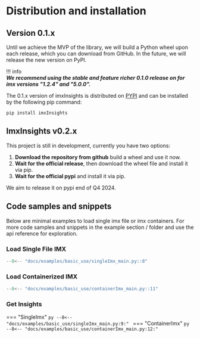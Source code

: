 # Distribution and installation

## Version 0.1.x

Until we achieve the MVP of the library, we will build a Python wheel upon each release, which you can download from GitHub. 
In the future, we will release the new version on PyPI.

!!! info  
    ***We recommend using the stable and feature richer 0.1.0 release on for imx versions "1.2.4" and "5.0.0".***

The 0.1.x version of imxInsights is distributed on [PYPI](https://pypi.org) and can be installed by the following pip command:

```
pip install imxInsights
```

## ImxInsights v0.2.x
This project is still in development, currently you have two options:

1. **Download the repository from github** build a wheel and use it now.
2. **Wait for the official release**, then download the wheel file and install it via pip.
3. **Wait for the official pypi** and install it via pip.

We aim to release it on pypi end of Q4 2024.


## Code samples and snippets
Below are minimal examples to load single imx file or imx containers. 
For more code samples and snippets in the example section / folder and use the api reference for exploration.


### Load Single File IMX

```py
--8<-- "docs/examples/basic_use/singleImx_main.py::8"
```


### Load Containerized IMX

```py
--8<-- "docs/examples/basic_use/containerImx_main.py::11"
```


### Get Insights

=== "SingleImx"
    ```py
    --8<-- "docs/examples/basic_use/singleImx_main.py:9:"
    ```
=== "ContainerImx"
    ```py
    --8<-- "docs/examples/basic_use/containerImx_main.py:12:"
    ```
